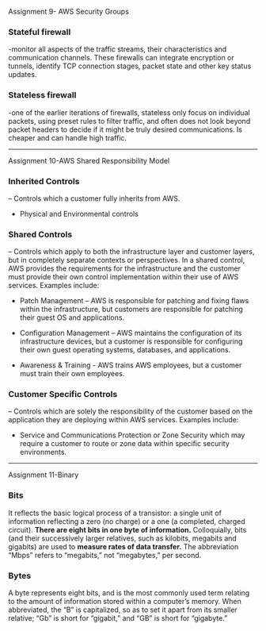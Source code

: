 Assignment 9- AWS Security Groups

### Stateful firewall 
-monitor all aspects of the traffic streams, their characteristics and communication channels. These firewalls can integrate encryption or tunnels, identify TCP connection stages, packet state and other key status updates.

### Stateless firewall
-one of the earlier iterations of firewalls, stateless only focus on individual packets, using preset rules to filter traffic, and often does not look beyond packet headers to decide if it might be truly desired communications. Is cheaper and can handle high traffic.

---
Assignment 10-AWS Shared Responsibility Model

### Inherited Controls
– Controls which a customer fully inherits from AWS.
* Physical and Environmental controls

### Shared Controls
– Controls which apply to both the infrastructure layer and customer layers, but in completely separate contexts or perspectives. In a shared control, AWS provides the requirements for the infrastructure and the customer must provide their own control implementation within their use of AWS services. Examples include:

* Patch Management – AWS is responsible for patching and fixing flaws within the infrastructure, but customers are responsible for patching their guest OS and applications.

* Configuration Management – AWS maintains the configuration of its infrastructure devices, but a customer is responsible for configuring their own guest operating systems, databases, and applications.

* Awareness & Training - AWS trains AWS employees, but a customer must train their own employees.

### Customer Specific Controls
– Controls which are solely the responsibility of the customer based on the application they are deploying within AWS services. Examples include:

* Service and Communications Protection or Zone Security which may require a customer to route or zone data within specific security environments.
---
Assignment 11-Binary

### Bits
It reflects the basic logical process of a transistor: a single unit of information reflecting a zero (no charge) or a one (a completed, charged circuit). **There are eight bits in one byte of information.** Colloquially, bits (and their successively larger relatives, such as kilobits, megabits and gigabits) are used to **measure rates of data transfer.** The abbreviation “Mbps” refers to “megabits,” not “megabytes,” per second.

### Bytes
A byte represents eight bits, and is the most commonly used term relating to the amount of information stored within a computer’s memory. When abbreviated, the “B” is capitalized, so as to set it apart from its smaller relative; “Gb” is short for “gigabit,” and “GB” is short for “gigabyte.”
